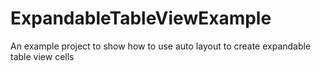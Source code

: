 # ExpandableTableViewExample
An example project to show how to use auto layout to create expandable table view cells
